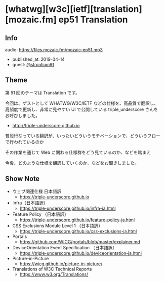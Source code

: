 # [whatwg][w3c][ietf][translation][mozaic.fm] ep51 Translation

## Info

audio: https://files.mozaic.fm/mozaic-ep51.mp3

- published_at: 2019-04-14
- guest: [@strontium91](https://twitter.com/strontium91)


## Theme

第 51 回のテーマは Translation です。

今回は、ゲストとして WHATWG/W3C/IETF などの仕様を、高品質で翻訳し、高頻度で更新し、非常に見やすい UI で公開している triple_underscore さんをお呼びしました。

- <http://triple-underscore.github.io>

普段行なっている翻訳が、いったいどういうモチベーションで、どういうフローで行われているのか

その作業を通じて Web に関わる仕様群をどう見ているのか、などを踏まえ

今後、どのような仕様を翻訳していくのか、などをお聞きしました。


## Show Note

- ウェブ関連仕様 日本語訳
  - <https://triple-underscore.github.io>
- Infra（日本語訳）
  - <https://triple-underscore.github.io/infra-ja.html>
- Feature Policy （日本語訳）
  - <https://triple-underscore.github.io/feature-policy-ja.html>
- CSS Exclusions Module Level 1 （日本語訳）
  - <https://triple-underscore.github.io/css-exclusions-ja.html>
- Portals
  - <https://github.com/WICG/portals/blob/master/explainer.md>
- DeviceOrientation Event Specification （日本語訳）
  - <https://triple-underscore.github.io/deviceorientation-ja.html>
- Picture-in-Picture
  - <https://wicg.github.io/picture-in-picture/>
- Translations of W3C Technical Reports
  - <https://www.w3.org/Translations/>
